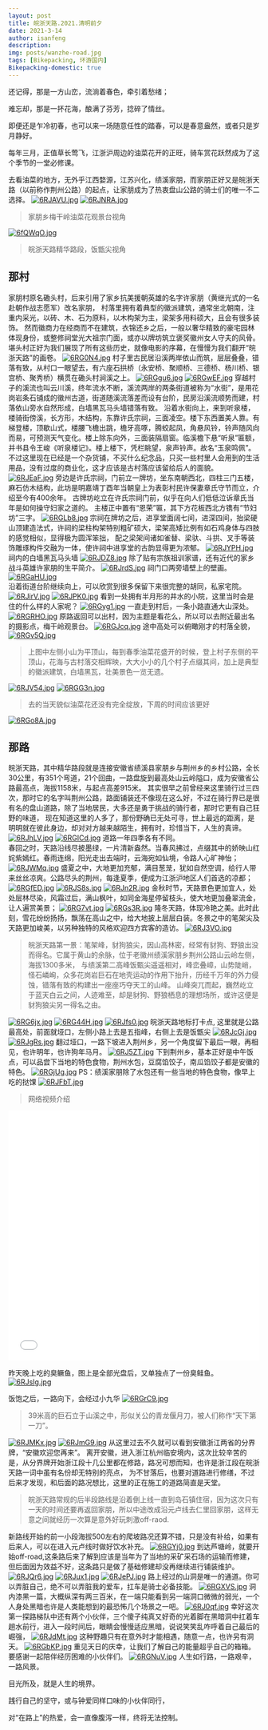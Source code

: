 ```yaml
---
layout: post
title: 皖浙天路.2021.清明前夕
date: 2021-3-14
author: isanfeng
description:
img: posts/wanzhe-road.jpg
tags: [Bikepacking, 环游国内]
Bikepacking-domestic: true
---
```

还记得，那是一方山峦，流淌着春色，牵引着愁绪；

难忘却，那是一抔花海，酿满了芬芳，捻碎了情丝。

即便还是乍冷初春，也可以来一场随意任性的踏春，可以是春意盎然，或者只是岁月静好。

每年三月，正值草长莺飞，江浙沪周边的油菜花开的正旺，骑车赏花跃然成为了这个季节的一堂必修课。

去看油菜的地方，无外乎江西婺源，江苏兴化，绩溪家朋，而家朋正好又是皖浙天路（以前称作荆州公路）的起点，让家朋成为了热衷盘山公路的骑士们的唯一不二选择。
[![6RJAVU.jpg](https://s3.ax1x.com/2021/03/18/6RJAVU.jpg)](https://imgtu.com/i/6RJAVU)
[![6RJNRA.jpg](https://s3.ax1x.com/2021/03/18/6RJNRA.jpg)](https://imgtu.com/i/6RJNRA)
> 家朋乡梅干岭油菜花观景台视角

[![6fQWqO.jpg](https://s4.ax1x.com/2021/03/19/6fQWqO.jpg)](https://imgtu.com/i/6fQWqO)
> 皖浙天路精华路段，饭甑尖视角

## 那村
家朋村原名磡头村，后来引用了家乡抗美援朝英雄的名字许家朋（黄继光式的一名赴朝作战志愿军）改名家朋，
村落里拥有着典型的徽派建筑，通常坐北朝南，注重内采光，以砖、木、石为原料，以木构架为主，梁架多用料硕大，且会有很多装饰。
然而徽商力在经商而不在建筑，衣锦还乡之后，一般以奢华精致的豪宅园林体现身份，或整修祠堂光大祖宗门面，或亦以牌坊筑立褒奖徽州女人守夫的风骨。
堪头村正好为我们展现了所有这些历史，就像电影的序幕，在慢慢为我们翻开“皖浙天路”的画卷。
[![6RG0N4.jpg](https://s3.ax1x.com/2021/03/18/6RG0N4.jpg)](https://imgtu.com/i/6RG0N4)
村子里古民居沿溪两岸依山而筑，层层叠叠，错落有致，从村口一眼望去，有六座石拱桥（永安桥、聚顺桥、三德桥、杨川桥、银宫桥、聚秀桥）横贯在磡头村涧溪之上。
[![6RGgu6.jpg](https://s3.ax1x.com/2021/03/18/6RGgu6.jpg)](https://imgtu.com/i/6RGgu6)
[![6RGwEF.jpg](https://s3.ax1x.com/2021/03/18/6RGwEF.jpg)](https://imgtu.com/i/6RGwEF)
穿越村子的溪流也叫云川溪，终年流水不断，溪流两岸的两条街道被称为“水街”，是用花岗岩条石铺成的徽州古道，街道随溪流落差而设有台阶，民房沿溪流顺势而建，村落依山旁水自然形成，白墙黑瓦马头墙错落有致。
沿着水街向上，来到听泉楼，楼骑街傍溪，长方形，木结构，东靠许氏宗祠，三面凌空。楼下东西置美人靠。有梯登楼，顶歇山式，楼腰飞檐出跳，檐牙高啄，腾蛟起凤，角悬风铃，铃声随风向而易，可预测天气变化。楼上除东向外，三面装隔扇窗。临溪檐下悬“听泉”匾额，并书县令王峻《听泉楼记》。楼上楼下，凭栏眺望，泉声铃声。故名“玉泉鸣佩”。
不过这里现在已经是一个杂货铺，不买什么纪念品，只买一些村里人会用到的生活用品，没有过度的商业化，这才应该是古村落应该留给后人的面貌。
[![6RJEaF.jpg](https://s3.ax1x.com/2021/03/18/6RJEaF.jpg)](https://imgtu.com/i/6RJEaF)
旁边是许氏宗祠，门前立一牌坊，坐东南朝西北，四柱三门五楼，麻石仿木结构，此坊是明嘉靖丁酉年当朝皇上为表彰村民许保妻章氏守节而立，介绍至今有400余年。
古牌坊屹立在许氏宗祠门前，似乎在向人们低低泣诉章氏当年是如何操守妇家之道的。
主楼正中置有“恩荣”匾，其下方花板西北方镌有“节妇坊”三字。
[![6RGLb8.jpg](https://s3.ax1x.com/2021/03/18/6RGLb8.jpg)](https://imgtu.com/i/6RGLb8)
宗祠在牌坊之后，进享堂面阔七间，进深四间，抬梁硬山顶建造法式，许祠的梁柱构架特别粗矿硕大，梁架高矮比例有如石鸡身体与四肢的感觉相似，显得极为圆浑笨拙，
配之梁架间诸如雀替、梁驮、斗拱、叉手等装饰雕琢构件交融为一体，使许祠中进享堂的古韵显得更为浓郁。
[![6RJYPH.jpg](https://s3.ax1x.com/2021/03/18/6RJYPH.jpg)](https://imgtu.com/i/6RJYPH)
祠内的白墙黑瓦马头墙
[![6RJDZ8.jpg](https://s3.ax1x.com/2021/03/18/6RJDZ8.jpg)](https://imgtu.com/i/6RJDZ8)
除了贴有宗族祖训家谱，还有近代的家乡战斗英雄许家朋的生平简介。
[![6RJrdS.jpg](https://s3.ax1x.com/2021/03/18/6RJrdS.jpg)](https://imgtu.com/i/6RJrdS)
祠门口两旁墙壁上的壁画。<br>
[![6RGaHU.jpg](https://s3.ax1x.com/2021/03/18/6RGaHU.jpg)](https://imgtu.com/i/6RGaHU)<br>
沿着街道台阶继续向上，可以欣赏到很多保留下来很完整的胡同，私家宅院。
[![6RJirV.jpg](https://s3.ax1x.com/2021/03/18/6RJirV.jpg)](https://imgtu.com/i/6RJirV)
[![6RJPK0.jpg](https://s3.ax1x.com/2021/03/18/6RJPK0.jpg)](https://imgtu.com/i/6RJPK0)
看到一处拥有半月形的井水的小院，这里当时会是住的什么样的人家呢？
[![6RGyg1.jpg](https://s3.ax1x.com/2021/03/18/6RGyg1.jpg)](https://imgtu.com/i/6RGyg1)
一直走到村后，一条小路直通大山深处。
[![6RGRHO.jpg](https://s3.ax1x.com/2021/03/18/6RGRHO.jpg)](https://imgtu.com/i/6RGRHO)
原路返回可以出村，因为主题是看花么，所以可以去附近最出名的摄影点，梅干岭观景台。
[![6RGJcq.jpg](https://s3.ax1x.com/2021/03/18/6RGJcq.jpg)](https://imgtu.com/i/6RGJcq)
途中高处可以俯瞰刚才的村落全貌，
[![6RGv5Q.jpg](https://s3.ax1x.com/2021/03/18/6RGv5Q.jpg)](https://imgtu.com/i/6RGv5Q)
> 上图中左侧小山为平顶山，每到春季油菜花盛开的时候，登上村子东侧的平顶山，花海与古村落交相辉映，大大小小的几个村子点缀其间，加上是典型的徽派建筑，白墙黑瓦，壮美景色一览无遗。

[![6RJV54.jpg](https://s3.ax1x.com/2021/03/18/6RJV54.jpg)](https://imgtu.com/i/6RJV54)
[![6RGG3n.jpg](https://s3.ax1x.com/2021/03/18/6RGG3n.jpg)](https://imgtu.com/i/6RGG3n)
> 去的当天貌似油菜花还没有完全绽放，下周的时间应该更好

[![6RGo8A.jpg](https://s3.ax1x.com/2021/03/18/6RGo8A.jpg)](https://imgtu.com/i/6RGo8A)

## 那路
皖浙天路，其中精华路段就是连接安徽省绩溪县家朋乡与荆州乡的乡村公路，全长30公里，有351个弯道，21个回曲，一路盘旋到最高处山云岭隘口，成为安徽省公路最高点，海拔1158米，与起点高差915米。
其实很早之前曾经来这里骑行过三四次，那时它的名字叫荆州公路，路面铺装还不像现在这么好，不过在骑行界已是很有名的盘山道路，除了当地居民，大多还是勇于挑战的骑行者，那时它更有自己狂野的味道，
现在知道这里的人多了，那份野确已无处可寻，世上最远的距离，是明明就在彼此身边，却对对方越来越陌生，拥有时，珍惜当下，人生的真谛。
[![6RJhLV.jpg](https://s3.ax1x.com/2021/03/18/6RJhLV.jpg)](https://imgtu.com/i/6RJhLV)
[![6RGICd.jpg](https://s3.ax1x.com/2021/03/18/6RGICd.jpg)](https://imgtu.com/i/6RGICd)
道路一年四季各有不同。<br>
春回之时，天路沿线尽披墨绿，一片清新盎然。当春风拂过，点缀其中的娇映山红姹紫嫣红。春雨连绵，阳光走出去端时，云海宛如仙境，令路人心旷神怡；
[![6RJWMq.jpg](https://s3.ax1x.com/2021/03/18/6RJWMq.jpg)](https://imgtu.com/i/6RJWMq)
盛夏之中，大地更加充郁，满目葱茏，犹如自然空调，给行人带来丝丝凉爽。公路尽头的荆州，每逢夏季，便成为江浙沪地区人们首选的凉都；
[![6RGfED.jpg](https://s3.ax1x.com/2021/03/18/6RGfED.jpg)](https://imgtu.com/i/6RGfED)
[![6RJS8s.jpg](https://s3.ax1x.com/2021/03/18/6RJS8s.jpg)](https://imgtu.com/i/6RJS8s)
[![6RJn2R.jpg](https://s3.ax1x.com/2021/03/18/6RJn2R.jpg)](https://imgtu.com/i/6RJn2R)
金秋时节，天路景色更加宜人，处处层林尽染，风霜过后，满山枫叶，如同金海星停留枝头，使大地更加叠翠流金，让人遍赏美景；
[![6RG7vt.jpg](https://s3.ax1x.com/2021/03/18/6RG7vt.jpg)](https://imgtu.com/i/6RG7vt)
[![6RGs3R.jpg](https://s3.ax1x.com/2021/03/18/6RGs3R.jpg)](https://imgtu.com/i/6RGs3R)
隆冬天路，体现冷艳之美。此时此刻，雪花纷纷扬扬，飘荡在高山之中，给大地披上层层白装。冬景之中的笔架尖及天路更加峻美，以另种独特的风格欢迎四方宾客的造访。
[![6RJ3VO.jpg](https://s3.ax1x.com/2021/03/18/6RJ3VO.jpg)](https://imgtu.com/i/6RJ3VO)
> 皖浙天路第一景：笔架峰，豺狗狼尖，因山高林密，经常有豺狗、野狼出没而得名。它属于黄山的余脉，位于老徽州绩溪家朋乡荆州公路山云岭左侧，海拔1300多米，
> 与绩溪第二高峰饭甄尖遥遥相对，峰峦叠嶂，山势陡峭，怪石嶙峋，众多花岗岩巨石在地壳运动的作用下抬升，历经千万年的外力侵蚀，错落有致的构建出一座座巧夺天工的山峰。
> 山峰突兀而起，巍然屹立于蓝天白云之间，人迹难至，却是豺狗、野狼栖息的理想场所，或许这便是豺狗狼尖另一得名之由。

[![6RG6jx.jpg](https://s3.ax1x.com/2021/03/18/6RG6jx.jpg)](https://imgtu.com/i/6RG6jx)
[![6RG44H.jpg](https://s3.ax1x.com/2021/03/18/6RG44H.jpg)](https://imgtu.com/i/6RG44H)
[![6RJfs0.jpg](https://s3.ax1x.com/2021/03/18/6RJfs0.jpg)](https://imgtu.com/i/6RJfs0)
皖浙天路地标打卡点, 这里就是公路最高处，前面就垭口，左侧小路上去是五指峰，右侧上去是饭甑尖
[![6RJcGj.jpg](https://s3.ax1x.com/2021/03/18/6RJcGj.jpg)](https://imgtu.com/i/6RJcGj)
[![6RJgRs.jpg](https://s3.ax1x.com/2021/03/18/6RJgRs.jpg)](https://imgtu.com/i/6RJgRs)
翻过垭口，一路下坡进入荆州乡，另一个角度留下最后一眼，再相见，也许明年，也许狗年马月。
[![6RJ5ZT.jpg](https://s3.ax1x.com/2021/03/18/6RJ5ZT.jpg)](https://imgtu.com/i/6RJ5ZT)
下到荆州乡，基本正好是中午饭点，可以品尝下当地的特色食物，荆州水包，豆腐馅饺子，南瓜馅饺子都是安徽的特色。
[![6RGjUg.jpg](https://s3.ax1x.com/2021/03/18/6RGjUg.jpg)](https://imgtu.com/i/6RGjUg)
PS：绩溪家朋除了水包还有一些当地的特色食物，像早上吃的挞馃
[![6RJFbT.jpg](https://s3.ax1x.com/2021/03/18/6RJFbT.jpg)](https://imgtu.com/i/6RJFbT)
> 网络视频介绍
<iframe src="//player.bilibili.com/player.html?aid=204647574&bvid=BV1Xh411Q7sc&cid=312591826&page=1" style="width:100%;height:500px;min-width:375px;min-height:200px" scrolling="no" border="0" frameborder="no" framespacing="0" allowfullscreen="true"> </iframe>

昨天晚上吃的臭鳜鱼，图上是全部光盘后，又单独点了一份臭鲑鱼。
[![6RJsIg.jpg](https://s3.ax1x.com/2021/03/18/6RJsIg.jpg)](https://imgtu.com/i/6RJsIg)

饭饱之后，一路向下，会经过小九华
[![6RGrC9.jpg](https://s3.ax1x.com/2021/03/18/6RGrC9.jpg)](https://imgtu.com/i/6RGrC9)
> 39米高的巨石立于山溪之中，形似关公的青龙偃月刀，被人们称作“天下第一刀”。

[![6RJMKx.jpg](https://s3.ax1x.com/2021/03/18/6RJMKx.jpg)](https://imgtu.com/i/6RJMKx)
[![6RJmG9.jpg](https://s3.ax1x.com/2021/03/18/6RJmG9.jpg)](https://imgtu.com/i/6RJmG9)
从这里过去不久就可以看到安徽浙江两省的分界牌，“安徽欢迎您再来”。
离开安徽，进入浙江杭州临安境内，这次比较辛苦的是，从分界牌开始浙江段十几公里都在修路，路况可想而知，也许是浙江段在皖浙天路一词中虽有名份却无特别的亮点，
为不甘落后，也要对道路进行修缮，不过后来才发现，和后面的路况想比，这里的正在施工的道路简直是天堂。
> 皖浙天路常规的后半段路线是沿着倒上线一直到岛石镇住宿，因为这次只有一天的时间还要再返回家朋，所以中途改成沿元卢线去仁里回家朋，这样无意之间就经历一次算是意外好玩刺激off-raod.

新路线开始的前一小段海拔500左右的爬坡路况还算不错，只是没有补给，如果有后来人，可以在进入元卢线时做好饮水补充。
[![6RGYj0.jpg](https://s3.ax1x.com/2021/03/18/6RGYj0.jpg)](https://imgtu.com/i/6RGYj0)
到达芦塘岭，就要开始off-road,这条路后来了解到应该是当年为了当地的采矿采石场的运输而修建，但后面因为效益不好，这条路只是做了基础修建却没再继续进行铺装维护。
[![6RJQr6.jpg](https://s3.ax1x.com/2021/03/18/6RJQr6.jpg)](https://imgtu.com/i/6RJQr6)
[![6RJux1.jpg](https://s3.ax1x.com/2021/03/18/6RJux1.jpg)](https://imgtu.com/i/6RJux1)
[![6RJePJ.jpg](https://s3.ax1x.com/2021/03/18/6RJePJ.jpg)](https://imgtu.com/i/6RJePJ)
路上经过的山洞是唯一的通道。你可以弄脏自己，绝不可以弄脏我的爱车，扛车是骑士必备技能。
[![6RGXVS.jpg](https://s3.ax1x.com/2021/03/18/6RGXVS.jpg)](https://imgtu.com/i/6RGXVS)
洞内漆黑一篇，大概纵深有两三百米，在一端只能看到另一端洞口微微的弱光，一个人身处黑暗也许是人类能想到的最恐怖几个场景之一吧。
[![6RJ0qf.jpg](https://s3.ax1x.com/2021/03/18/6RJ0qf.jpg)](https://imgtu.com/i/6RJ0qf)
幸好这次第一探路梯队中还有两个小伙伴，三个傻子纯真又好奇的光着脚在黑暗洞中扛着车趟水前行，进入一段时间后，眼睛会慢慢适应黑暗，说说笑笑乱咋呼着自己最后的崛强，
[![6RJdMt.jpg](https://s3.ax1x.com/2021/03/18/6RJdMt.jpg)](https://imgtu.com/i/6RJdMt)
这种野趣只有在意外时才能相遇，随意一点，也许另有洞天。
[![6RGbKP.jpg](https://s3.ax1x.com/2021/03/18/6RGbKP.jpg)](https://imgtu.com/i/6RGbKP)
重见天日的庆幸，让我们了解自己的能量超乎自己的箱箱。
要感谢一起陪伴经历困难的小伙伴们。
[![6RGNuV.jpg](https://s3.ax1x.com/2021/03/18/6RGNuV.jpg)](https://imgtu.com/i/6RGNuV)
人生如行路，一路艰辛，一路风景。

目光所及，就是人生的境界。

践行自己的坚守，或与钟爱同样口味的小伙伴同行，

对“在路上”的热爱，会一直像腹泻一样，终将无法控制。


